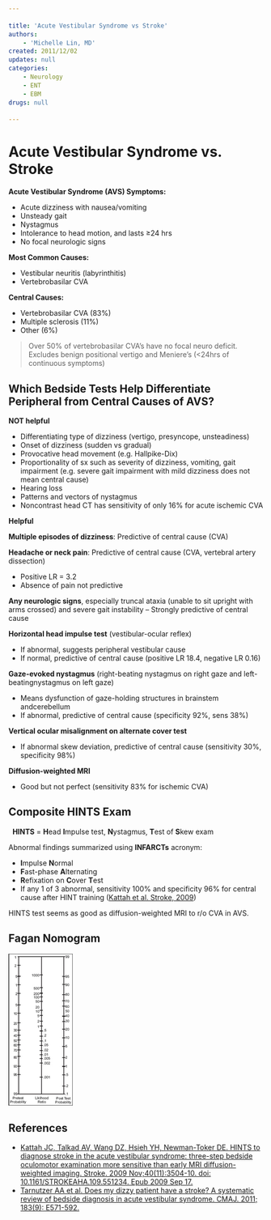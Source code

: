 ```yaml
---

title: 'Acute Vestibular Syndrome vs Stroke'
authors:
    - 'Michelle Lin, MD'
created: 2011/12/02
updates: null
categories:
    - Neurology
    - ENT
    - EBM
drugs: null

---
```




# Acute Vestibular Syndrome vs. Stroke

**Acute Vestibular Syndrome (AVS) Symptoms:**

-   Acute dizziness with nausea/vomiting
-   Unsteady gait
-   Nystagmus
-   Intolerance to head motion, and lasts ≥24 hrs
-   No focal neurologic signs

**Most Common Causes:**

-   Vestibular neuritis (labyrinthitis)
-   Vertebrobasilar CVA 

**Central Causes:**

- Vertebrobasilar CVA (83%)
- Multiple sclerosis (11%)
- Other (6%) 

> Over 50% of vertebrobasilar CVA’s have no focal neuro deficit.
> Excludes benign positional vertigo and Meniere’s (&lt;24hrs of continuous symptoms)

## Which Bedside Tests Help Differentiate Peripheral from Central Causes of AVS? 

**NOT helpful**

-   Differentiating type of dizziness (vertigo, presyncope, unsteadiness)
-   Onset of dizziness (sudden vs gradual)
-   Provocative head movement (e.g. Hallpike-Dix)
-   Proportionality of sx such as severity of dizziness, vomiting, gait impairment (e.g. severe gait impairment with mild dizziness does not mean central cause)
-   Hearing loss
-   Patterns and vectors of nystagmus
-   Noncontrast head CT has sensitivity of only 16% for acute ischemic CVA

**Helpful**

**Multiple episodes of dizziness**: Predictive of central cause (CVA)

**Headache or neck pain**: Predictive of central cause (CVA, vertebral artery dissection)
- Positive LR = 3.2
- Absence of pain not predictive

**Any neurologic signs**, especially truncal ataxia (unable to sit upright with arms crossed) and severe gait instability 
– Strongly predictive of central cause

**Horizontal head impulse test** (vestibular-ocular reflex)
-   If abnormal, suggests peripheral vestibular cause
-   If normal, predictive of central cause (positive LR 18.4, negative LR 0.16)

**Gaze-evoked nystagmus** (right-beating nystagmus on right gaze and left-beatingnystagmus on left gaze)
-   Means dysfunction of gaze-holding structures in brainstem andcerebellum
-   If abnormal, predictive of central cause (specificity 92%, sens 38%) 

**Vertical ocular misalignment on alternate cover test**
-   If abnormal skew deviation, predictive of central cause (sensitivity 30%, specificity 98%)

**Diffusion-weighted MRI**
-   Good but not perfect (sensitivity 83% for ischemic CVA)

## Composite HINTS Exam
 
**HINTS** = **H**ead **I**mpulse test, **N**ystagmus, **T**est of **S**kew exam

Abnormal findings summarized using **INFARCTs** acronym:
-   **I**mpulse **N**ormal 
-   **F**ast-phase **A**lternating 
-   **R**efixation on **C**over **T**est 
-   If any 1 of 3 abnormal, sensitivity 100% and specificity 96% for central cause after HINT training ([Kattah et al. Stroke, 2009](https://www.ncbi.nlm.nih.gov/pubmed/?term=19762709))

HINTS test seems as good as diffusion-weighted MRI to r/o CVA in AVS. 

## Fagan Nomogram

![](image-1.png) 

## References

-   [Kattah JC, Talkad AV, Wang DZ, Hsieh YH, Newman-Toker DE. HINTS to diagnose stroke in the acute vestibular syndrome: three-step bedside oculomotor examination more sensitive than early MRI diffusion-weighted imaging. Stroke. 2009 Nov;40(11):3504-10. doi: 10.1161/STROKEAHA.109.551234. Epub 2009 Sep 17.](https://www.ncbi.nlm.nih.gov/pubmed/?term=19762709)
-   [Tarnutzer AA et al. Does my dizzy patient have a stroke? A systematic review of bedside diagnosis in acute vestibular syndrome. CMAJ. 2011; 183(9): E571-592.](https://www.ncbi.nlm.nih.gov/pubmed/?term=21576300)

